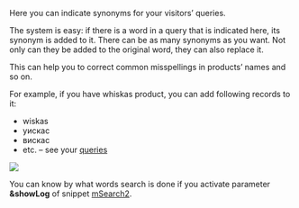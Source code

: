 Here you can indicate synonyms for your visitors’ queries.

The system is easy: if there is a word in a query that is indicated here, its synonym is added to it.
There can be as many synonyms as you want. Not only can they be added to the original word, they can also replace it.

This can help you to correct common misspellings in products’ names and so on.

For example, if you have whiskas product, you can add following records to it:

* wiskas
* уискас
* вискас
* etc. – see your [queries][1]

[![](https://file.modx.pro/files/b/4/1/b410ec7991a617845ec86913310527fcs.jpg)](https://file.modx.pro/files/b/4/1/b410ec7991a617845ec86913310527fc.png)

You can know by what words search is done if you activate parameter
**&showLog** of snippet [mSearch2][2].

[1]: /en/01_Components/03_mSearch2/02_Management/03_Queries.md
[2]: /en/01_Components/03_mSearch2/01_Snippets/01_mSearch2.md
